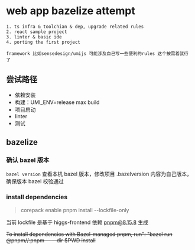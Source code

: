 # web app bazelize attempt

```text
1. ts infra & toolchian & dep, upgrade related rules 
2. react sample project 
3. linter & basic ide 
4. porting the first project 

framework 比如sensedesign/umijs 可能涉及自己写一些便利的rules 这个按需着就行了
```

## 尝试路径

- 依赖安装
- 构建：UMI_ENV=release max build
- 项目启动
- linter
- 测试

## bazelize

### 确认 bazel 版本

`bazel version` 查看本机 bazel 版本，修改项目 .bazelversion 内容为自己版本，确保版本 bazel 校验通过

### install dependencies

> corepack enable
> pnpm install --lockfile-only

当前 lockfile 是基于 higgs-frontend 依赖 pnpm@8.15.8 生成

~~To install dependencies with Bazel-managed pnpm, run": "bazel run @pnpm//:pnpm -- --dir $PWD install~~